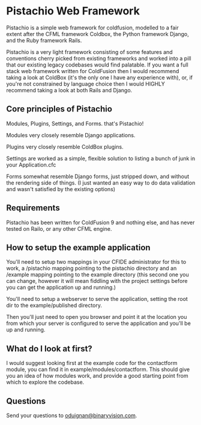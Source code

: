 Pistachio Web Framework
=======================

Pistachio is a simple web framework for coldfusion, modelled to a fair extent 
after the CFML framework Coldbox, the Python framework Django, and the Ruby 
framework Rails.

Pistachio is a very light framework consisting of some features and 
conventions cherry picked from existing frameworks and worked into a pill that 
our existing legacy codebases would find palatable. If you want a full stack
web framework written for ColdFusion then I would recommend taking a look at
ColdBox (it's the only one I have any experience with), or, if you're not
constrained by language choice then I would HIGHLY recommend taking a look at
both Rails and Django.

Core principles of Pistachio
----------------------------

Modules, Plugins, Settings, and Forms. that's Pistachio!

Modules very closely resemble Django applications.

Plugins very closely resemble ColdBox plugins.

Settings are worked as a simple, flexible solution to listing a bunch of junk 
in your Application.cfc

Forms somewhat resemble Django forms, just stripped down, and without the 
rendering side of things. (I just wanted an easy way to do data validation and 
wasn't satisfied by the existing options)

Requirements
------------

Pistachio has been written for ColdFusion 9 and nothing else, and has never 
tested on Railo, or any other CFML engine.

How to setup the example application
------------------------------------

You'll need to setup two mappings in your CFIDE administrator for this to work,
a /pistachio mapping pointing to the pistachio directory and an /example
mapping pointing to the example directory (this second one you can change,
however it will mean fiddling with the project settings before you can get the
application up and running.)

You'll need to setup a webserver to serve the application, setting the root dir
to the example/published directory.

Then you'll just need to open you browser and point it at the location you from
which your server is configured to serve the application and you'll be up and 
running.

What do I look at first?
------------------------

I would suggest looking first at the example code for the contactform module,
you can find it in example/modules/contactform. This should give you an idea
of how modules work, and provide a good starting point from which to explore
the codebase.

Questions
---------

Send your questions to oduignan@binaryvision.com.
